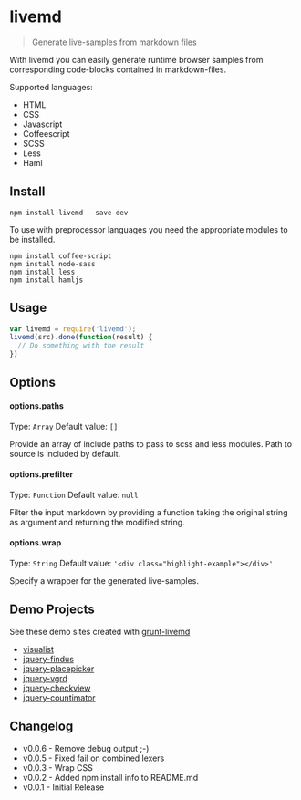 # livemd

> Generate live-samples from markdown files

With livemd you can easily generate runtime browser samples from corresponding code-blocks contained in markdown-files.

Supported languages:

* HTML
* CSS
* Javascript
* Coffeescript
* SCSS
* Less
* Haml

## Install

```shell
npm install livemd --save-dev
```

To use with preprocessor languages you need the appropriate modules to be installed.

```shell
npm install coffee-script
npm install node-sass
npm install less
npm install hamljs
```

## Usage

```js
var livemd = require('livemd');
livemd(src).done(function(result) {
  // Do something with the result
})
```

## Options

#### options.paths
Type: `Array`
Default value: `[]`

Provide an array of include paths to pass to scss and less modules. Path to source is included by default.

#### options.prefilter
Type: `Function`
Default value: `null`

Filter the input markdown by providing a function taking the original string as argument and returning the modified string.

#### options.wrap
Type: `String`
Default value: `'<div class="highlight-example"></div>'`

Specify a wrapper for the generated live-samples.


## Demo Projects

See these demo sites created with [grunt-livemd](https://github.com/benignware/grunt-livemd)

* [visualist](http://benignware.github.io/visualist/)
* [jquery-findus](http://benignware.github.io/jquery-findus/)
* [jquery-placepicker](http://benignware.github.io/jquery-placepicker/)
* [jquery-vgrd](http://benignware.github.io/jquery-vgrd/)
* [jquery-checkview](http://benignware.github.io/jquery-checkview/)
* [jquery-countimator](http://benignware.github.io/jquery-countimator/)

## Changelog

* v0.0.6 - Remove debug output ;-)
* v0.0.5 - Fixed fail on combined lexers
* v0.0.3 - Wrap CSS
* v0.0.2 - Added npm install info to README.md
* v0.0.1 - Initial Release